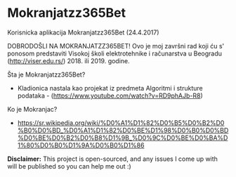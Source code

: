 # Mokranjatzz365Bet
Korisnicka aplikacija Mokranjatzz365Bet (24.4.2017)

DOBRODOŠLI NA MOKRANJATZZ365BET! Ovo je moj završni rad koji ću s' ponosom predstaviti Visokoj školi elektrotehnike i računarstva u Beogradu (http://viser.edu.rs/) 2018. ili 2019. godine.

Šta je Mokranjatzz365Bet?

- Kladionica nastala kao projekat iz predmeta Algoritmi i strukture podataka - (https://www.youtube.com/watch?v=RD9phAJb-R8)

Ko je Mokranjac?

- https://sr.wikipedia.org/wiki/%D0%A1%D1%82%D0%B5%D0%B2%D0%B0%D0%BD_%D0%A1%D1%82%D0%BE%D1%98%D0%B0%D0%BD%D0%BE%D0%B2%D0%B8%D1%9B_%D0%9C%D0%BE%D0%BA%D1%80%D0%B0%D1%9A%D0%B0%D1%86

**Disclaimer:** This project is open-sourced, and any issues I come up with will be published so you can help me out :)
